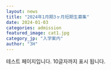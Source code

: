 ```yaml
---
layout: news
title: "2024年1月期3ヶ月短期生募集"
date: 2024-01-03
categories: admission
featured_image: cat1.jpg
category_jp: "入学案内"
author: "3H"
---
```


테스트 페이지입니다. 10글자까지 표시 됩니다.
